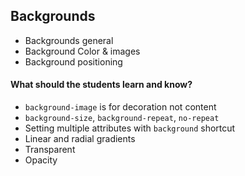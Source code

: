 ## Backgrounds

* Backgrounds general
* Background Color & images
* Background positioning


#### What should the students learn and know?

- `background-image` is for decoration not content
- `background-size`, `background-repeat`, `no-repeat`
- Setting multiple attributes with `background` shortcut
- Linear and radial gradients
- Transparent
- Opacity